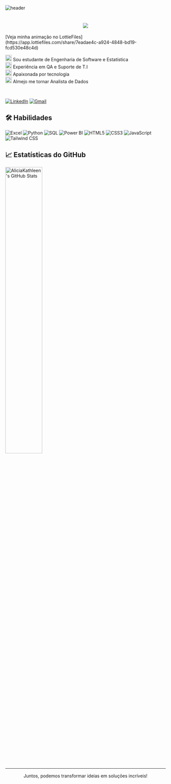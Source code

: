 ![header](https://capsule-render.vercel.app/api?type=waving&height=100&color=8e44ad)<br/>

<h1 align="center">
    <img src="https://readme-typing-svg.herokuapp.com/?font=Righteous&size=35&center=true&vCenter=true&width=500&height=70&duration=5000&lines=Olá!+👋;+Eu+Sou+Alícia+Kathleen!;&color=8e44adFF" />
</h1>
[Veja minha animação no LottieFiles](https://app.lottiefiles.com/share/7eadae4c-a924-4848-bd19-fcd530e48c4d)

<img src="https://user-images.githubusercontent.com/74038190/212284087-bbe7e430-757e-4901-90bf-4cd2ce3e1852.gif" alt="code" width="20px"> Sou estudante de Engenharia de Software e Estatística<br>
<img src="https://user-images.githubusercontent.com/74038190/212284087-bbe7e430-757e-4901-90bf-4cd2ce3e1852.gif" alt="code" width="20px"> Experiência em QA e Suporte de T.I<br>
<img src="https://user-images.githubusercontent.com/74038190/212284087-bbe7e430-757e-4901-90bf-4cd2ce3e1852.gif" alt="code" width="20px"> Apaixonada por tecnologia<br>
<img src="https://user-images.githubusercontent.com/74038190/212284087-bbe7e430-757e-4901-90bf-4cd2ce3e1852.gif" alt="code" width="20px"> Almejo me tornar Analista de Dados<br>

<div>  
  <br>

  [![LinkedIn](https://img.shields.io/badge/-LinkedIn-%230077B5?style=for-the-badge&logo=linkedin&logoColor=white)](https://www.linkedin.com/in/alícia-kathleen-94ab7421a)
  [![Gmail](https://img.shields.io/badge/Gmail-333333?style=for-the-badge&logo=gmail&logoColor=red)](mailto:aliciakathleenp@gmail.com)

</div>

##
## 🛠️ Habilidades
![Excel](https://img.shields.io/badge/Excel-217346?style=for-the-badge&logo=microsoft-excel&logoColor=white)
![Python](https://img.shields.io/badge/Python-3776AB?style=for-the-badge&logo=python&logoColor=white)
![SQL](https://img.shields.io/badge/SQL-4479A1?style=for-the-badge&logo=sql&logoColor=white)
![Power BI](https://img.shields.io/badge/Power%20BI-F2C811?style=for-the-badge&logo=power-bi&logoColor=black)
![HTML5](https://img.shields.io/badge/HTML5-E34F26?style=for-the-badge&logo=html5&logoColor=white)
![CSS3](https://img.shields.io/badge/CSS3-1572B6?style=for-the-badge&logo=css3&logoColor=white)
![JavaScript](https://img.shields.io/badge/JavaScript-F7DF1E?style=for-the-badge&logo=javascript&logoColor=black)
![Tailwind CSS](https://img.shields.io/badge/TailwindCSS-38B2AC?style=for-the-badge&logo=tailwind-css&logoColor=white)

### 

## 📈 Estatísticas do GitHub

<div align="left">
<img src="https://github-readme-stats.vercel.app/api?username=AliciaKathleen&show_icons=true&theme=dracula" alt="AliciaKathleen's GitHub Stats" width="48%" />
</div>

---

<p align="center">Juntos, podemos transformar ideias em soluções incríveis!</p>



